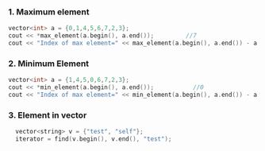### 1. Maximum element
```c++
vector<int> a = {0,1,4,5,6,7,2,3};
cout << *max_element(a.begin(), a.end());         //7
cout << "Index of max element=" << max_element(a.begin(), a.end()) - a.begin();    //5
```

### 2. Minimum Element
```c++
vector<int> a = {1,4,5,0,6,7,2,3};
cout << *min_element(a.begin(), a.end());           //0
cout << "Index of max element=" << min_element(a.begin(), a.end()) - a.begin();    //3
```

### 3. Element in vector
```c++
  vector<string> v = {"test", "self"};
  iterator = find(v.begin(), v.end(), "test");
```
